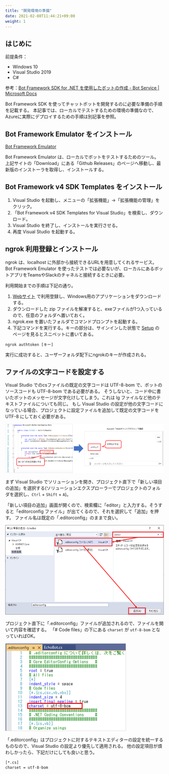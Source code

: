 ```yaml
---
title: "開発環境の準備"
date: 2021-02-08T11:44:21+09:00
weight: 1
---
```


## はじめに

前提条件：

* Windows 10
* Visual Studio 2019
* C#

参考：[Bot Framework SDK for .NET を使用したボットの作成 - Bot Service | Microsoft Docs](https://docs.microsoft.com/ja-jp/azure/bot-service/dotnet/bot-builder-dotnet-sdk-quickstart?view=azure-bot-service-4.0&tabs=vs)

Bot Framework SDK を使ってチャットボットを開発するのに必要な準備の手順を記載する。
本記事では、ローカルでテストするための環境の準備なので、Azureに実際にデプロイするための手順は別記事を参照。

## Bot Framework Emulator をインストール
[Bot Framework Emulator](https://github.com/microsoft/BotFramework-Emulator/tree/master)

Bot Framework Emulator は、ローカルでボットをテストするためのツール。
上記サイトの「Download」にある「Github Releases」のページへ移動し、最新版のインストーラを取得し、インストールする。

## Bot Framework v4 SDK Templates をインストール

1. Visual Studio を起動し、メニューの「拡張機能」→「拡張機能の管理」をクリック。
1. 「Bot Framework v4 SDK Templates for Visual Studio」を検索し、ダウンロード。
1. Visual Studio を終了し、インストールを実行させる。
1. 再度 Visual Studio を起動する。

## ngrok 利用登録とインストール
ngrok は、localhost に外部から接続できるURLを用意してくれるサービス。
Bot Framework Emulator を使ったテストでは必要ないが、ローカルにあるボットアプリをTeamsやSlackのチャネルと接続するときに必要。

利用開始までの手順は下記の通り。

1. [Webサイト](https://ngrok.com/) で利用登録し、Windows用のアプリケーションをダウンロードする。
1. ダウンロードした zip ファイルを解凍すると、exeファイルが1つ入っているので、任意のフォルダへ置いておく。
1. ngrok.exe を置いたフォルダでコマンドプロンプトを起動する。
1. 下記コマンドを実行する。キーの部分は、サインインした状態で [Setup](https://dashboard.ngrok.com/get-started/setup) のページを見るとスニペットに書いてある。

```
ngrok authtoken [キー]
```

実行に成功すると、ユーザーフォルダ配下にngrokのキーが作成される。

## ファイルの文字コードを設定する
Visual Studio でのcsファイルの既定の文字コードは UTF-8-bom で、ボットのソースコードも UTF-8-bom である必要がある。
そうしないと、コード中に書いたボットのメッセージが文字化けしてしまう。これは lg ファイルなど他のテキストファイルについても同じ。
もし Visual Studio の設定が他の文字コードになっている場合、プロジェクトに設定ファイルを追加して既定の文字コードを UTF-8 にしておく必要がある。

![](2020-10-13-17-13-32.png)

まず Visual Studio でソリューションを開き、プロジェクト直下で「新しい項目の追加」を選択する(ソリューションエクスプローラーでプロジェクトのフォルダを選択し、`Ctrl` + `Shift` + `A`)。

「新しい項目の追加」画面が開くので、検索欄に「editor」と入力する。そうすると「editorconfig ファイル」が出てくるので、それを選択して「追加」を押す。
ファイル名は既定の「.editorconfig」のままで良い。

![](2020-10-13-17-17-46.png)

プロジェクト直下に「.editorconfig」ファイルが追加されるので、ファイルを開いて内容を確認する。
「# Code files」の下にある `charset` が `utf-8-bom` となっていればOK。

![](2020-10-13-17-21-06.png)

「.editorconfig」はプロジェクトに対するテキストエディターの設定を統一するものなので、Visual Studio の設定より優先して適用される。
他の設定項目が煩わしかったら、下記だけにしても良いと思う。

```
[*.cs]
charset = utf-8-bom
```
